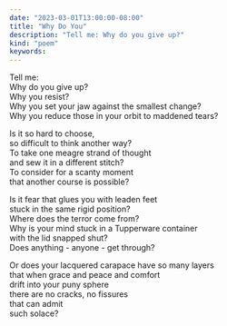 ```yaml
---
date: "2023-03-01T13:00:00-08:00"
title: "Why Do You"
description: "Tell me: Why do you give up?"
kind: "poem"
keywords:
---
```


Tell me:  
Why do you give up?  
Why you resist?  
Why you set your jaw against the smallest change?  
Why you reduce those in your orbit to maddened tears?  

Is it so hard to choose,  
so difficult to think another way?  
To take one meagre strand of thought  
and sew it in a different stitch?  
To consider for a scanty moment  
that another course is possible?  

Is it fear that glues you with leaden feet  
stuck in the same rigid position?  
Where does the terror come from?  
Why is your mind stuck in a Tupperware container  
with the lid snapped shut?  
Does anything - anyone - get through?  

Or does your lacquered carapace have so many layers  
that when grace and peace and comfort  
drift into your puny sphere  
there are no cracks, no fissures  
that can admit  
such solace?  
